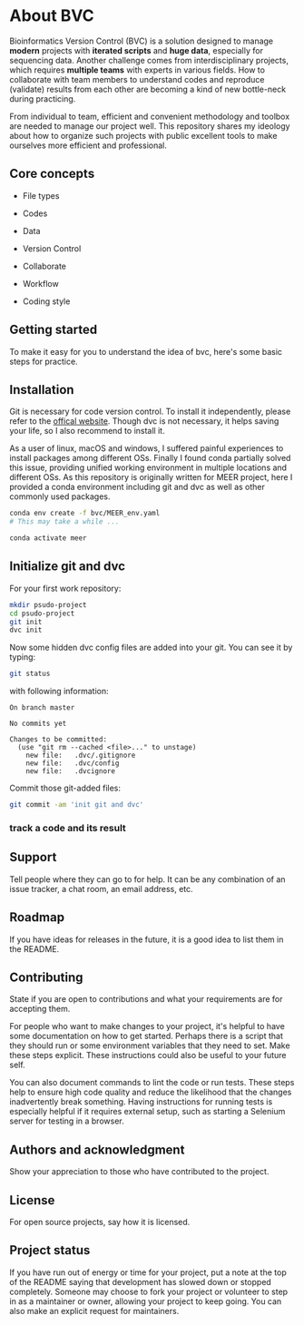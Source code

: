 # About BVC

Bioinformatics Version Control (BVC) is a solution designed to manage **modern** projects with **iterated scripts** and **huge data**, especially for sequencing data. Another challenge comes from interdisciplinary projects, which requires **multiple teams** with experts in various fields. How to collaborate with team members to understand codes and reproduce (validate) results from each other are becoming a kind of new bottle-neck during practicing.

From individual to team, efficient and convenient methodology and toolbox are needed to manage our project well. This repository shares my ideology about how to organize such projects with public excellent tools to make ourselves more efficient and professional.

## Core concepts

- File types

- Codes

- Data

- Version Control

- Collaborate

- Workflow

- Coding style


## Getting started

To make it easy for you to understand the idea of bvc, here's some basic steps for practice.

## Installation
Git is necessary for code version control. To install it independently, please refer to the [offical website](https://git-scm.com/downloads).
Though dvc is not necessary, it helps saving your life, so I also recommend to install it.

As a user of linux, macOS and windows, I suffered painful experiences to install packages among different OSs. Finally I found conda partially solved this issue, providing unified working environment in multiple locations and different OSs.
As this repository is originally written for MEER project, here I provided a conda environment including git and dvc as well as other commonly used packages.


```bash
conda env create -f bvc/MEER_env.yaml
# This may take a while ...

conda activate meer
```

## Initialize git and dvc
For your first work repository:
```bash
mkdir psudo-project
cd psudo-project
git init
dvc init
```
Now some hidden dvc config files are added into your git. You can see it by typing:
```bash
git status
```
with following information:
```
On branch master

No commits yet

Changes to be committed:
  (use "git rm --cached <file>..." to unstage)
	new file:   .dvc/.gitignore
	new file:   .dvc/config
	new file:   .dvcignore
```

Commit those git-added files:
```bash
git commit -am 'init git and dvc'
```
### track a code and its result


## Support
Tell people where they can go to for help. It can be any combination of an issue tracker, a chat room, an email address, etc.

## Roadmap
If you have ideas for releases in the future, it is a good idea to list them in the README.

## Contributing
State if you are open to contributions and what your requirements are for accepting them.

For people who want to make changes to your project, it's helpful to have some documentation on how to get started. Perhaps there is a script that they should run or some environment variables that they need to set. Make these steps explicit. These instructions could also be useful to your future self.

You can also document commands to lint the code or run tests. These steps help to ensure high code quality and reduce the likelihood that the changes inadvertently break something. Having instructions for running tests is especially helpful if it requires external setup, such as starting a Selenium server for testing in a browser.

## Authors and acknowledgment
Show your appreciation to those who have contributed to the project.

## License
For open source projects, say how it is licensed.

## Project status
If you have run out of energy or time for your project, put a note at the top of the README saying that development has slowed down or stopped completely. Someone may choose to fork your project or volunteer to step in as a maintainer or owner, allowing your project to keep going. You can also make an explicit request for maintainers.
